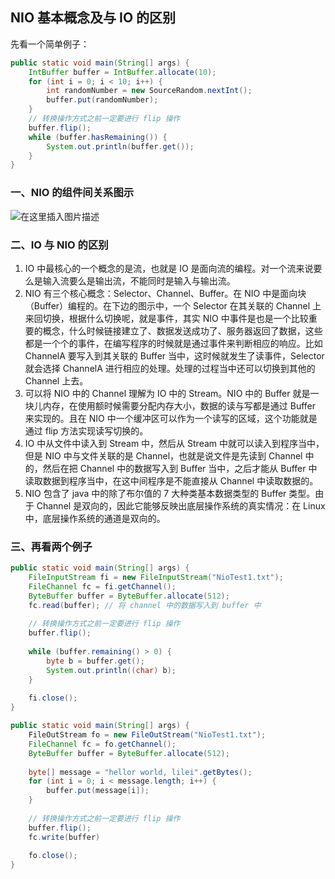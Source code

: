 ## NIO 基本概念及与 IO 的区别

先看一个简单例子：

```java
public static void main(String[] args) {
    IntBuffer buffer = IntBuffer.allocate(10);
    for (int i = 0; i < 10; i++) {
        int randomNumber = new SourceRandom.nextInt();
        buffer.put(randomNumber);
    }
    // 转换操作方式之前一定要进行 flip 操作
    buffer.flip();
    while (buffer.hasRemaining()) {
        System.out.println(buffer.get());
    }
}
```

### 一、NIO 的组件间关系图示

![在这里插入图片描述](https://img-blog.csdnimg.cn/20200520224317396.png?x-oss-process=image/watermark,type_ZmFuZ3poZW5naGVpdGk,shadow_10,text_aHR0cHM6Ly9ibG9nLmNzZG4ubmV0L1NvbWh1,size_16,color_FFFFFF,t_70)

### 二、IO 与 NIO 的区别

1. IO 中最核心的一个概念的是流，也就是 IO 是面向流的编程。对一个流来说要么是输入流要么是输出流，不能同时是输入与输出流。
2. NIO 有三个核心概念：Selector、Channel、Buffer。在 NIO 中是面向块（Buffer）编程的。在下边的图示中，一个 Selector 在其关联的 Channel 上来回切换，根据什么切换呢，就是事件，其实 NIO 中事件是也是一个比较重要的概念，什么时候链接建立了、数据发送成功了、服务器返回了数据，这些都是一个个的事件，在编写程序的时候就是通过事件来判断相应的响应。比如 ChannelA 要写入到其关联的 Buffer 当中，这时候就发生了读事件，Selector 就会选择 ChannelA 进行相应的处理。处理的过程当中还可以切换到其他的 Channel 上去。
3. 可以将 NIO 中的 Channel 理解为 IO 中的 Stream。NIO 中的 Buffer 就是一块儿内存，在使用额时候需要分配内存大小，数据的读与写都是通过 Buffer 来实现的。且在 NIO 中一个缓冲区可以作为一个读写的区域，这个功能就是通过 flip 方法实现读写切换的。
4. IO 中从文件中读入到 Stream 中，然后从 Stream 中就可以读入到程序当中，但是 NIO 中与文件关联的是 Channel，也就是说文件是先读到 Channel 中的，然后在把 Channel 中的数据写入到 Buffer 当中，之后才能从 Buffer 中读取数据到程序当中，在这中间程序是不能直接从 Channel 中读取数据的。
5. NIO 包含了 java 中的除了布尔值的 7 大种类基本数据类型的 Buffer 类型。由于 Channel 是双向的，因此它能够反映出底层操作系统的真实情况：在 Linux 中，底层操作系统的通道是双向的。

### 三、再看两个例子

```java
public static void main(String[] args) {
    FileInputStream fi = new FileInputStream("NioTest1.txt");
    FileChannel fc = fi.getChannel();
    ByteBuffer buffer = ByteBuffer.allocate(512);
    fc.read(buffer); // 将 channel 中的数据写入到 buffer 中
    
    // 转换操作方式之前一定要进行 flip 操作
    buffer.flip();
    
    while (buffer.remaining() > 0) {
        byte b = buffer.get();
        System.out.println((char) b);
    }
    
    fi.close();
}
```

```java
public static void main(String[] args) {
    FileOutStream fo = new FileOutStream("NioTest1.txt");
    FileChannel fc = fo.getChannel();
    ByteBuffer buffer = ByteBuffer.allocate(512);
    
    byte[] message = "hellor world, lilei".getBytes();
    for (int i = 0; i < message.length; i++) {
        buffer.put(message[i]);
    }
    
    // 转换操作方式之前一定要进行 flip 操作
    buffer.flip();
    fc.write(buffer)
    
    fo.close();
}
```

















